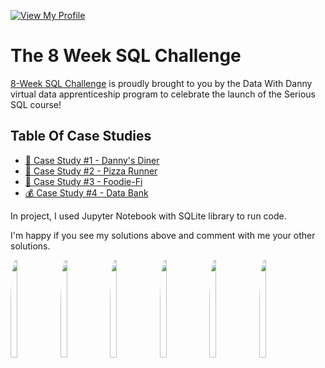 
[![View My Profile](https://img.shields.io/badge/View-My_Profile-green?logo=GitHub)](https://github.com/phamdinhtuan200382)

# The 8 Week SQL Challenge 
[8-Week SQL Challenge](https://8weeksqlchallenge.com) is proudly brought to you by the Data With Danny virtual data apprenticeship program to celebrate the launch of the Serious SQL course!

## Table Of Case Studies
* [🍜 Case Study #1 - Danny's Diner](https://8weeksqlchallenge.com/case-study-1/)
* [🍕 Case Study #2 - Pizza Runner](https://8weeksqlchallenge.com/case-study-2/)
* [🥑 Case Study #3 - Foodie-Fi](https://8weeksqlchallenge.com/case-study-3/)
* [💰 Case Study #4 - Data Bank](https://8weeksqlchallenge.com/case-study-4/)


In project, I used Jupyter Notebook with SQLite library to run code. 

I'm happy if you see my solutions above and comment with me your other solutions.

<p float="center">
  <img src="https://8weeksqlchallenge.com/images/case-study-designs/1.png" style="border-radius:10%" width="15%" height="20%">
  <img src="https://8weeksqlchallenge.com/images/case-study-designs/2.png" style="border-radius:10%" width="15%" height="20%">
  <img src="https://8weeksqlchallenge.com/images/case-study-designs/3.png" style="border-radius:10%" width="15%" height="20%">
  <img src="https://8weeksqlchallenge.com/images/case-study-designs/4.png" style="border-radius:10%" width="15%" height="20%">
  <img src="https://8weeksqlchallenge.com/images/case-study-designs/5.png" style="border-radius:10%" width="15%" height="20%">
  <img src="https://8weeksqlchallenge.com/images/case-study-designs/6.png" style="border-radius:10%" width="15%" height="20%">
</p>

